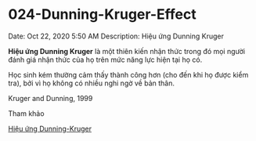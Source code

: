# 024-Dunning-Kruger-Effect

Date: Oct 22, 2020 5:50 AM
Description: Hiệu ứng Dunning Kruger

**Hiệu ứng Dunning Kruger** là một thiên kiến nhận thức trong đó mọi người đánh giá nhận thức của họ trên mức năng lực hiện tại họ có.

Học sinh kém thường cảm thấy thành công hơn (cho đến khi họ được kiểm tra), bởi vì họ không có nhiều nghi ngờ về bản thân.

Kruger and Dunning, 1999

Tham khảo

[Hiệu ứng Dunning-Kruger](https://vi.wikipedia.org/wiki/Hi%E1%BB%87u_%E1%BB%A9ng_Dunning%E2%80%93Kruger)